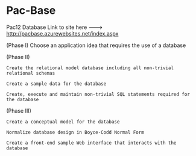 # Pac-Base
Pac12 Database Link to site here --->
http://pacbase.azurewebsites.net/index.aspx

 (Phase I) Choose an application idea that requires the use of a database

 (Phase II) 
 
    Create the relational model database including all non-trivial relational schemas
    
    Create a sample data for the database
    
    Create, execute and maintain non-trivial SQL statements required for the database

 (Phase III) 
 
    Create a conceptual model for the database
    
    Normalize database design in Boyce-Codd Normal Form
    
    Create a front-end sample Web interface that interacts with the database
